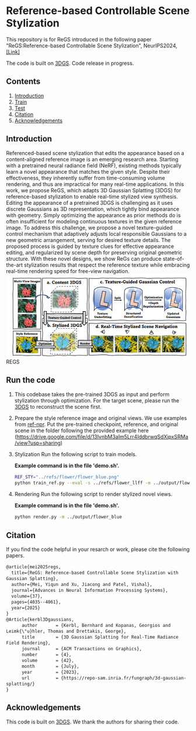 
# Reference-based Controllable Scene Stylization
This repository is for ReGS introduced in the following paper "ReGS:Reference-based Controllable Scene Stylization", NeurIPS2024, [[Link]](https://proceedings.neurips.cc/paper_files/paper/2024/file/076c1fa639a7190e216e734f0a1b3e7b-Paper-Conference.pdf) 


The code is built on [3DGS](https://github.com/graphdeco-inria/gaussian-splatting). Code release in progress. 
## Contents
1. [Introduction](#introduction)
2. [Train](#train)
3. [Test](#test)
5. [Citation](#citation)
6. [Acknowledgements](#acknowledgements)

## Introduction
Referenced-based scene stylization that edits the appearance based on a content-aligned reference image is an emerging research area. Starting with a pretrained neural radiance field (NeRF), existing methods typically learn a novel appearance that matches the given style. Despite their effectiveness, they inherently suffer from time-consuming volume rendering, and thus are impractical for many real-time applications. In this work, we propose ReGS, which adapts 3D Gaussian Splatting (3DGS) for reference-based stylization to enable real-time stylized view synthesis. Editing the appearance of a pretrained 3DGS is challenging as it uses discrete Gaussians as 3D representation, which tightly bind appearance with geometry. Simply optimizing the appearance as prior methods do is often insufficient for modeling continuous textures in the given reference image. To address this challenge, we propose a novel texture-guided control mechanism that adaptively adjusts local responsible Gaussians to a new geometric arrangement, serving for desired texture details. The proposed process is guided by texture clues for effective appearance editing, and regularized by scene depth for preserving original geometric structure. With these novel designs, we show ReGs can produce state-of-the-art stylization results that respect the reference texture while embracing real-time rendering speed for free-view navigation.
![ReGS](/Figs/REGS.png)
REGS
## Run the code
1. This codebase takes the pre-trained 3DGS as input and perform stylization through optimization. For the target scene, please run the  [3DGS](https://github.com/graphdeco-inria/gaussian-splatting) to reconstruct the scene first. 

2. Prepare the style reference image and original views. We use examples from [ref-npr](https://drive.google.com/drive/folders/1b6L250lrBrSxfKYPmDBHuY_EP9n7WKnA). Put the pre-trained checkpoint, reference, and original scene in the folder following the provided example here (https://drive.google.com/file/d/13IvnbM3aIm5Lrr4IddbrwqSdXjpxSRMa/view?usp=sharing)

3. Stylization
Run the following script to train models.

    **Example command is in the file 'demo.sh'.**

    ```bash
    REF_STY="../refs/flower/flower_blue.png"
    python train_ref.py --eval -s ../refs/flower_llff -m ../output/flower_blue --convert_SHs_python --sh_degree 3 --start_checkpoint ../refs/flower_final.pth --iterations 3000 --densify_until_iter 1500 --ref_img ${REF_STY} --scene_id -1 --densify_grad_threshold 3e-5
    ```
4. Rendering
Run the following script to render stylized novel views.
    
    **Example command is in the file 'demo.sh'.**

      ```bash
     python render.py -m ../output/flower_blue
      ```

## Citation
If you find the code helpful in your resarch or work, please cite the following papers.
```
@article{mei2025regs,
  title={ReGS: Reference-based Controllable Scene Stylization with Gaussian Splatting},
  author={Mei, Yiqun and Xu, Jiacong and Patel, Vishal},
  journal={Advances in Neural Information Processing Systems},
  volume={37},
  pages={4035--4061},
  year={2025}
}
@Article{kerbl3Dgaussians,
      author       = {Kerbl, Bernhard and Kopanas, Georgios and Leimk{\"u}hler, Thomas and Drettakis, George},
      title        = {3D Gaussian Splatting for Real-Time Radiance Field Rendering},
      journal      = {ACM Transactions on Graphics},
      number       = {4},
      volume       = {42},
      month        = {July},
      year         = {2023},
      url          = {https://repo-sam.inria.fr/fungraph/3d-gaussian-splatting/}
}
```
## Acknowledgements
This code is built on [3DGS](https://github.com/graphdeco-inria/gaussian-splatting). We thank the authors for sharing their code.
